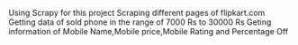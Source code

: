 Using Scrapy for this project 
Scraping different pages of flipkart.com
Getting data of sold phone in the range of 7000 Rs to 30000 Rs
Geting information of Mobile Name,Mobile price,Mobile Rating and Percentage Off
